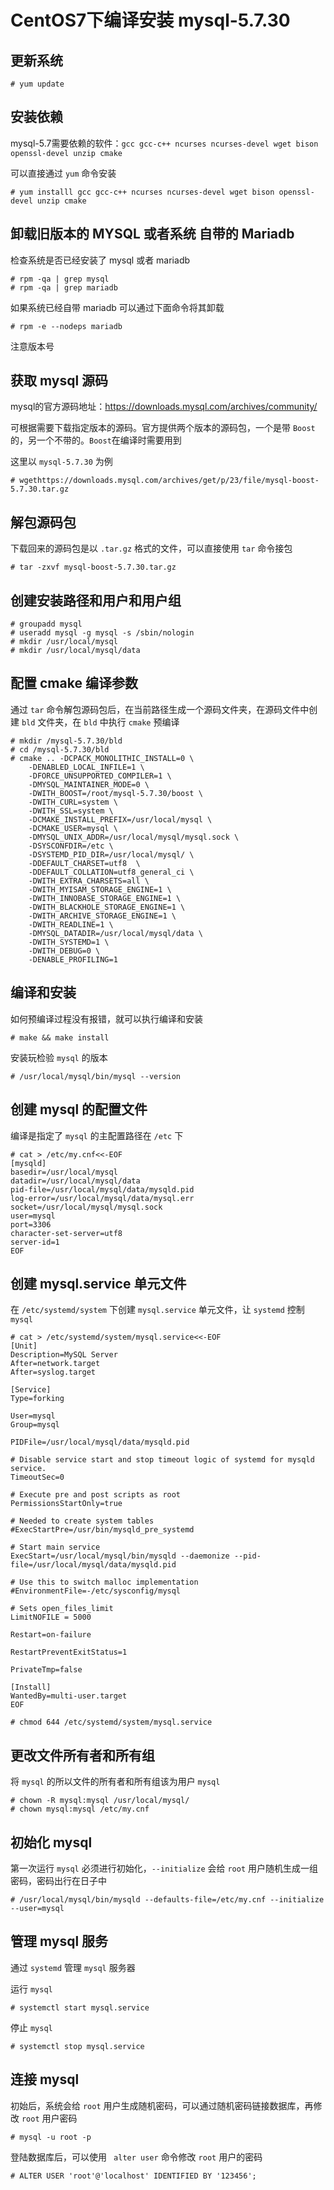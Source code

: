 # CentOS7下编译安装 mysql-5.7.30

## 更新系统

```
# yum update
```


## 安装依赖

mysql-5.7需要依赖的软件：`gcc gcc-c++ ncurses ncurses-devel wget bison openssl-devel unzip cmake`

可以直接通过 `yum` 命令安装

```
# yum installl gcc gcc-c++ ncurses ncurses-devel wget bison openssl-devel unzip cmake
```

## 卸载旧版本的 MYSQL 或者系统 自带的 Mariadb

检查系统是否已经安装了 mysql 或者 mariadb

```
# rpm -qa | grep mysql
# rpm -qa | grep mariadb
```

 如果系统已经自带 mariadb 可以通过下面命令将其卸载

```
# rpm -e --nodeps mariadb
```

注意版本号

## 获取 mysql 源码

mysql的官方源码地址：<https://downloads.mysql.com/archives/community/>

可根据需要下载指定版本的源码。官方提供两个版本的源码包，一个是带 `Boost` 的，另一个不带的。`Boost`在编译时需要用到

这里以 `mysql-5.7.30` 为例

```
# wgethttps://downloads.mysql.com/archives/get/p/23/file/mysql-boost-5.7.30.tar.gz
```

## 解包源码包

下载回来的源码包是以 `.tar.gz` 格式的文件，可以直接使用 `tar` 命令接包

```
# tar -zxvf mysql-boost-5.7.30.tar.gz
```

## 创建安装路径和用户和用户组

```
# groupadd mysql
# useradd mysql -g mysql -s /sbin/nologin
# mkdir /usr/local/mysql
# mkdir /usr/local/mysql/data
```

## 配置 cmake 编译参数

通过 `tar` 命令解包源码包后，在当前路径生成一个源码文件夹，在源码文件中创建 `bld` 文件夹，在 `bld` 中执行 `cmake` 预编译

```
# mkdir /mysql-5.7.30/bld
# cd /mysql-5.7.30/bld
# cmake .. -DCPACK_MONOLITHIC_INSTALL=0 \
    -DENABLED_LOCAL_INFILE=1 \
    -DFORCE_UNSUPPORTED_COMPILER=1 \
    -DMYSQL_MAINTAINER_MODE=0 \
    -DWITH_BOOST=/root/mysql-5.7.30/boost \
    -DWITH_CURL=system \
    -DWITH_SSL=system \
    -DCMAKE_INSTALL_PREFIX=/usr/local/mysql \
    -DCMAKE_USER=mysql \
    -DMYSQL_UNIX_ADDR=/usr/local/mysql/mysql.sock \
    -DSYSCONFDIR=/etc \
    -DSYSTEMD_PID_DIR=/usr/local/mysql/ \
    -DDEFAULT_CHARSET=utf8  \
    -DDEFAULT_COLLATION=utf8_general_ci \
    -DWITH_EXTRA_CHARSETS=all \
    -DWITH_MYISAM_STORAGE_ENGINE=1 \
    -DWITH_INNOBASE_STORAGE_ENGINE=1 \
    -DWITH_BLACKHOLE_STORAGE_ENGINE=1 \
    -DWITH_ARCHIVE_STORAGE_ENGINE=1 \
    -DWITH_READLINE=1 \
    -DMYSQL_DATADIR=/usr/local/mysql/data \
    -DWITH_SYSTEMD=1 \
    -DWITH_DEBUG=0 \
    -DENABLE_PROFILING=1
```

 ## 编译和安装

如何预编译过程没有报错，就可以执行编译和安装

```
# make && make install
```

安装玩检验 `mysql` 的版本

```
# /usr/local/mysql/bin/mysql --version
```

## 创建 mysql 的配置文件

编译是指定了 `mysql` 的主配置路径在 `/etc` 下

```
# cat > /etc/my.cnf<<-EOF
[mysqld]
basedir=/usr/local/mysql
datadir=/usr/local/mysql/data
pid-file=/usr/local/mysql/data/mysqld.pid
log-error=/usr/local/mysql/data/mysql.err
socket=/usr/local/mysql/mysql.sock
user=mysql
port=3306
character-set-server=utf8
server-id=1
EOF
```

## 创建 mysql.service 单元文件

在 `/etc/systemd/system` 下创建 `mysql.service` 单元文件，让 `systemd` 控制 `mysql` 

```
# cat > /etc/systemd/system/mysql.service<<-EOF
[Unit]
Description=MySQL Server
After=network.target
After=syslog.target

[Service]
Type=forking

User=mysql
Group=mysql

PIDFile=/usr/local/mysql/data/mysqld.pid

# Disable service start and stop timeout logic of systemd for mysqld service.
TimeoutSec=0

# Execute pre and post scripts as root
PermissionsStartOnly=true

# Needed to create system tables
#ExecStartPre=/usr/bin/mysqld_pre_systemd

# Start main service
ExecStart=/usr/local/mysql/bin/mysqld --daemonize --pid-file=/usr/local/mysql/data/mysqld.pid
 
# Use this to switch malloc implementation
#EnvironmentFile=-/etc/sysconfig/mysql

# Sets open_files_limit
LimitNOFILE = 5000

Restart=on-failure

RestartPreventExitStatus=1

PrivateTmp=false

[Install]
WantedBy=multi-user.target
EOF
```

```
# chmod 644 /etc/systemd/system/mysql.service
```

## 更改文件所有者和所有组

将 `mysql` 的所以文件的所有者和所有组该为用户 `mysql` 

```
# chown -R mysql:mysql /usr/local/mysql/
# chown mysql:mysql /etc/my.cnf
```

## 初始化 mysql 

第一次运行 `mysql` 必须进行初始化，`--initialize` 会给 `root` 用户随机生成一组密码，密码出行在日子中

```
# /usr/local/mysql/bin/mysqld --defaults-file=/etc/my.cnf --initialize --user=mysql
```

## 管理 mysql 服务

通过 `systemd` 管理 `mysql` 服务器

运行 `mysql`

```
# systemctl start mysql.service
```

停止 `mysql`

```
# systemctl stop mysql.service
```

## 连接 mysql 

初始后，系统会给 `root` 用户生成随机密码，可以通过随机密码链接数据库，再修改 `root` 用户密码

```
# mysql -u root -p
```

登陆数据库后，可以使用 ` alter user`  命令修改 `root` 用户的密码

```
# ALTER USER 'root'@'localhost' IDENTIFIED BY '123456';
```

